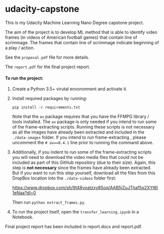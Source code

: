 # udacity-capstone

This is my Udacity Machine Learning Nano Degree capstone project.

The aim of the project is to develop ML method that is able to 
identify video frames (in videos of American football games) 
that contain line of scrimmage. The frames that contain line of 
scrimmage indicate beginning of a play / action.

See the `proposal.pdf` file for more details.

The `report.pdf` for the final project report. 

#### To run the project:

1. Create a Python 3.5+ virutal envoronment and activate it. 
1. Install required packages by running:

    ```pip install -r requirements.txt```

    Note that the `av` package requires that you have the FFMPG
    library / tools installed. The `av` package is only needed if you 
    intend to run some of the frame-extracting scripts. Running these 
    scripts is not necessary as all the images have already 
    been extracted and included in the `./data-images` folder. 
    If you intend to run frame-extracting , please uncomment the 
    ```# av==0.4.1``` line prior to running the command above.
1. Additionally, if you indent to run some of the frame-extracting scripts
   you will need to download the video media files that could not be
   included as part of this GitHub repository (due to their size). Again, 
   this step is **not necessary** since the frames have already been extracted. 
   But if you want to run this step yourself, download all the files from this 
   DropBox location into the `./data-videos` folder first:
   
   https://www.dropbox.com/sh/9t48voatzxy85oq/AAB5jZuJThaf5q2XYt6l1eNaa?dl=0
   
   Then run `python extract_frames.py`.
1. To run the project itself, open the `transfer_learning.ipynb` in a Notebook.  

Final project report has been included in report.docx and report.pdf.